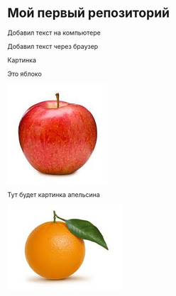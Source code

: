 # Мой первый репозиторий

Добавил текст на компьютере

Добавил текст через браузер

Картинка

Это яблоко

![Яблоко](apple.jpg)

Тут будет картинка апельсина

![Апельсин](orange.jpg)
